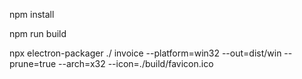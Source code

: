 <p>npm install</p>
<p>npm run build</p>
<p> npx electron-packager ./ invoice --platform=win32 --out=dist/win  --prune=true --arch=x32  --icon=./build/favicon.ico </p>